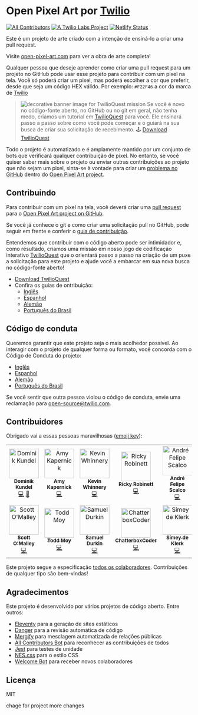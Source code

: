 # Open Pixel Art por [Twilio](https://www.twilio.com)

[![All Contributors](https://img.shields.io/badge/all_contributors-12-orange.svg?style=flat-square)](#contributors) [![A Twilio Labs Project](https://img.shields.io/static/v1?label=&message=Twilio-Labs&color=F22F46&labelColor=0D122B&logo=twilio&style=flat-square)](https://www.twilio.com/labs) [![Netlify Status](https://api.netlify.com/api/v1/badges/611ac0f9-4ae9-48a2-9769-26c32cb5f9e8/deploy-status)](https://app.netlify.com/sites/pixel-project-dev/deploys)

Este é um projeto de arte criado com a intenção de ensiná-lo a criar uma pull
request.

Visite [open-pixel-art.com](https://open-pixel-art.com) para ver a obra de arte
completa!

Qualquer pessoa que deseje aprender como criar uma pull request para um projeto
no GitHub pode usar esse projeto para contribuir com um pixel na tela. Você só
poderá criar um pixel, mas poderá escolher a cor que preferir, desde que seja um
código HEX válido. Por exemplo: `#F22F46` a cor da marca de [Twilio](https://www.twilio.com)

> ![decorative banner image for TwilioQuest mission](../twilio-quest-oss-banner.png)
> Se você é novo no código-fonte aberto, no GitHub ou no git em geral, não tenha
> medo, criamos um tutorial em [TwilioQuest](https://www.twilio.com/quest) para
> você. Ele ensinará passo a passo sobre como você pode começar e o guiará na sua
> busca de criar sua solicitação de recebimento.
> 🕹 [Download TwilioQuest](https://www.twilio.com/quest/download)

Todo o projeto é automatizado e é amplamente mantido por um conjunto de bots que
verificará qualquer contribuição de pixel. No entanto, se você quiser saber mais
sobre o projeto ou enviar outras contribuições ao projeto que não sejam um pixel,
sinta-se à vontade para criar um [problema no GitHub](https://github.com/twilio-labs/open-pixel-art/issues)
dentro do [Open Pixel Art project](https://github.com/twilio-labs/open-pixel-art).

## Contribuindo

Para contribuir com um pixel na tela, você deverá criar uma [pull request](https://opensource.guide/how-to-contribute/#opening-a-pull-request)
para o [Open Pixel Art project on GitHub](https://github.com/twilio-labs/open-pixel-art).

Se você já conhece o git e como criar uma solicitação pull no GitHub, pode seguir
em frente e conferir o [guia de contribuição](CONTRIBUTING.md).

Entendemos que contribuir com o código aberto pode ser intimidador e, como
resultado, criamos uma missão em nosso jogo de codificação interativo
[TwilioQuest](https://www.twilio.com/quest) que o orientará passo a passo na
criação de um puxe a solicitação para este projeto e ajude você a embarcar em
sua nova busca no código-fonte aberto!

- [Download TwilioQuest](https://www.twilio.com/quest/download)
- Confira os guias de ontribuição:
  - [Inglês](CONTRIBUTING.md)
  - [Espanhol](docs/es/CONTRIBUTING.md)
  - [Alemão](docs/de/CONTRIBUTING.md)
  - [Português do Brasil](docs/br/CONTRIBUTING.md)

## Código de conduta

Queremos garantir que este projeto seja o mais acolhedor possível. Ao interagir
com o projeto de qualquer forma ou formato, você concorda com o Código de
Conduta do projeto:

- [Inglês](CODE_OF_CONDUCT.md)
- [Espanhol](docs/es/CODE_OF_CONDUCT.md)
- [Alemão](docs/de/CODE_OF_CONDUCT.md)
- [Português do Brasil](docs/br/CODE_OF_CONDUCT.md)

Se você sentir que outra pessoa violou o código de conduta, envie uma reclamação para [open-source@twilio.com](mailto:open-source@twilio.com).

## Contribuidores

Obrigado vai a essas pessoas maravilhosas ([emoji key](https://allcontributors.org/docs/en/emoji-key)):

<!-- ALL-CONTRIBUTORS-LIST:START - Do not remove or modify this section -->
<!-- prettier-ignore -->
<table>
  <tr>
    <td align="center"><a href="https://dkundel.com"><img src="https://avatars3.githubusercontent.com/u/1505101?v=4" width="80px;" alt="Dominik Kundel"/><br /><sub><b>Dominik Kundel</b></sub></a><br /><a href="https://github.com/twilio-labs/open-pixel-art/commits?author=dkundel" title="Code">💻</a> <a href="#ideas-dkundel" title="Ideas, Planning, & Feedback">🤔</a></td>
    <td align="center"><a href="https://aimhigherwebdesign.com.au"><img src="https://avatars2.githubusercontent.com/u/15953185?v=4" width="80px;" alt="Amy Kapernick"/><br /><sub><b>Amy Kapernick</b></sub></a><br /><a href="https://github.com/twilio-labs/open-pixel-art/commits?author=amykapernick" title="Code">💻</a></td>
    <td align="center"><a href="https://github.com/kwhinnery"><img src="https://avatars3.githubusercontent.com/u/29193?v=4" width="80px;" alt="Kevin Whinnery"/><br /><sub><b>Kevin Whinnery</b></sub></a><br /><a href="https://github.com/twilio-labs/open-pixel-art/commits?author=kwhinnery" title="Code">💻</a></td>
    <td align="center"><a href="http://rickyrobinett.com"><img src="https://avatars3.githubusercontent.com/u/838096?v=4" width="80px;" alt="Ricky Robinett"/><br /><sub><b>Ricky Robinett</b></sub></a><br /><a href="https://github.com/twilio-labs/open-pixel-art/commits?author=rickyrobinett" title="Code">💻</a></td>
    <td align="center"><a href="https://github.com/andrescalco"><img src="https://avatars1.githubusercontent.com/u/10577705?v=4" width="80px;" alt="André Felipe Scalco"/><br /><sub><b>André Felipe Scalco</b></sub></a><br /><a href="https://github.com/twilio-labs/open-pixel-art/commits?author=andrescalco" title="Code">💻</a></td>
    <td align="center"><a href="https://gustiaux.com"><img src="https://avatars0.githubusercontent.com/u/26365722?v=4" width="80px;" alt="Teddy Gustiaux"/><br /><sub><b>Teddy Gustiaux</b></sub></a><br /><a href="https://github.com/twilio-labs/open-pixel-art/commits?author=teddy-gustiaux" title="Code">💻</a></td>
    <td align="center"><a href="https://github.com/AidanJSmith"><img src="https://avatars3.githubusercontent.com/u/26717362?v=4" width="80px;" alt="Aidan Smith"/><br /><sub><b>Aidan Smith</b></sub></a><br /><a href="https://github.com/twilio-labs/open-pixel-art/commits?author=AidanJSmith" title="Code">💻</a></td>
  </tr>
  <tr>
    <td align="center"><a href="https://github.com/TheHandsomeCoder"><img src="https://avatars0.githubusercontent.com/u/1569604?v=4" width="80px;" alt="Scott O'Malley"/><br /><sub><b>Scott O'Malley</b></sub></a><br /><a href="https://github.com/twilio-labs/open-pixel-art/commits?author=TheHandsomeCoder" title="Code">💻</a></td>
    <td align="center"><a href="http://www.toddmoy.com"><img src="https://avatars2.githubusercontent.com/u/22126?v=4" width="80px;" alt="Todd Moy"/><br /><sub><b>Todd Moy</b></sub></a><br /><a href="https://github.com/twilio-labs/open-pixel-art/commits?author=toddmoy" title="Code">💻</a></td>
    <td align="center"><a href="http://www.samueldurkin.com"><img src="https://avatars3.githubusercontent.com/u/6232253?v=4" width="80px;" alt="Samuel Durkin"/><br /><sub><b>Samuel Durkin</b></sub></a><br /><a href="https://github.com/twilio-labs/open-pixel-art/commits?author=FailedSitcom" title="Code">💻</a></td>
    <td align="center"><a href="https://github.com/nokenwa"><img src="https://avatars2.githubusercontent.com/u/23080261?v=4" width="80px;" alt="ChatterboxCoder"/><br /><sub><b>ChatterboxCoder</b></sub></a><br /><a href="https://github.com/twilio-labs/open-pixel-art/commits?author=nokenwa" title="Code">💻</a></td>
    <td align="center"><a href="https://github.com/simeydk"><img src="https://avatars0.githubusercontent.com/u/13088589?v=4" width="80px;" alt="Simey de Klerk"/><br /><sub><b>Simey de Klerk</b></sub></a><br /><a href="https://github.com/twilio-labs/open-pixel-art/commits?author=simeydk" title="Code">💻</a></td>
  </tr>
</table>

<!-- ALL-CONTRIBUTORS-LIST:END -->

Este projeto segue a especificação [todos os colaboradores](https://github.com/all-contributors/all-contributors).
Contribuições de qualquer tipo são bem-vindas!

## Agradecimentos

Este projeto é desenvolvido por vários projetos de código aberto. Entre outros:

- [Eleventy](https://www.11ty.io/) para a geração de sites estáticos
- [Danger](https://danger.systems/js/) para a revisão automática de código
- [Mergify](https://github.com/mergifyio) para mesclagem automatizada de relações públicas
- [All Contributors Bot](https://github.com/all-contributors/all-contributors-bot) para reconhecer as contribuições de todos
- [Jest](https://jestjs.io/) para testes de unidade
- [NES.css](https://nostalgic-css.github.io/NES.css/) para o estilo CSS
- [Welcome Bot](https://github.com/behaviorbot/welcome) para receber novos colaboradores

## Licença

MIT

chage for project
more changes
